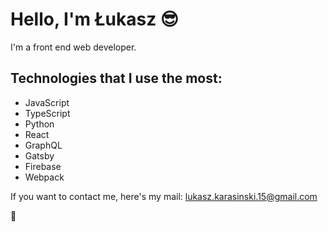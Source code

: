 # Hello, I'm Łukasz 😎
I'm a front end web developer.

## Technologies that I use the most:
- JavaScript
- TypeScript
- Python
- React
- GraphQL
- Gatsby
- Firebase
- Webpack

If you want to contact me, here's my mail: lukasz.karasinski.15@gmail.com

👋
